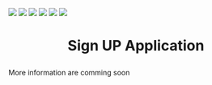 ![](https://img.shields.io/badge/Welcome-Developers-sliver.svg) 
![](https://img.shields.io/badge/Programming_Language-c++-blue.svg)
![](https://img.shields.io/badge/Platform-Desktop_Development-gold.svg)
![](https://img.shields.io/badge/Status-Beta-green.svg)
![](https://img.shields.io/badge/IDE_Version-Qt_creator_4.15.0-red.svg)
![](https://img.shields.io/badge/App_Version-1.00.00-blue.svg)
<h1><p align="center" >Sign UP Application </p></h1>
More information are comming soon

